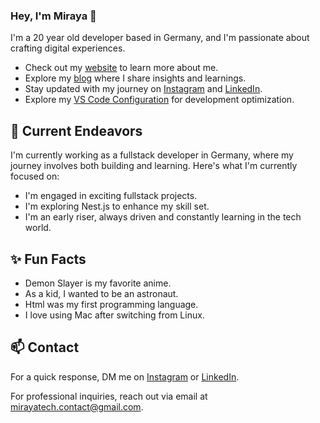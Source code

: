 <h3 color="white" style"color:white;">Hey, I'm Miraya 👋</h3>

I'm a 20 year old developer based in Germany, and I'm passionate about crafting digital experiences. 

- Check out my [website](https://www.miraya.tech/) to learn more about me.
- Explore my [blog](https://mirayatech.hashnode.dev/?source=top_nav_blog_home) where I share insights and learnings.
- Stay updated with my journey on [Instagram](https://www.instagram.com/mirayatech) and [LinkedIn](https://www.linkedin.com/in/mirayaabrodi).
- Explore my [VS Code Configuration](https://github.com/mirayatech/vscode-settings) for development optimization.

<h2>🔭 Current Endeavors</h2>

I'm currently working as a fullstack developer in Germany, where my journey involves both building and learning. Here's what I'm currently focused on:

- I'm engaged in exciting fullstack projects.
- I'm exploring Nest.js to enhance my skill set.
- I'm an early riser, always driven and constantly learning in the tech world.

<h2>✨ Fun Facts</h2>

- Demon Slayer is my favorite anime.
- As a kid, I wanted to be an astronaut.
- Html was my first programming language.
- I love using Mac after switching from Linux.

<h2>📫 Contact</h2>

 For a quick response, DM me on [Instagram](https://www.instagram.com/mirayatech/) or [LinkedIn](https://www.linkedin.com/in/mirayaabrodi/). 
 
 For professional inquiries, reach out via email at [mirayatech.contact@gmail.com](mailto:mirayatech.contact@gmail.com). 
